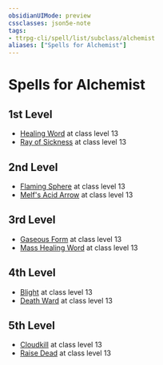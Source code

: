 ```yaml
---
obsidianUIMode: preview
cssclasses: json5e-note
tags:
- ttrpg-cli/spell/list/subclass/alchemist
aliases: ["Spells for Alchemist"]
---
```

# Spells for Alchemist

## 1st Level

- [Healing Word](2-Mechanics/CLI/spells/healing-word-xphb.md "XPHB") at class level 13
- [Ray of Sickness](2-Mechanics/CLI/spells/ray-of-sickness-xphb.md "XPHB") at class level 13

## 2nd Level

- [Flaming Sphere](2-Mechanics/CLI/spells/flaming-sphere-xphb.md "XPHB") at class level 13
- [Melf's Acid Arrow](2-Mechanics/CLI/spells/melfs-acid-arrow-xphb.md "XPHB") at class level 13

## 3rd Level

- [Gaseous Form](2-Mechanics/CLI/spells/gaseous-form-xphb.md "XPHB") at class level 13
- [Mass Healing Word](2-Mechanics/CLI/spells/mass-healing-word-xphb.md "XPHB") at class level 13

## 4th Level

- [Blight](2-Mechanics/CLI/spells/blight-xphb.md "XPHB") at class level 13
- [Death Ward](2-Mechanics/CLI/spells/death-ward-xphb.md "XPHB") at class level 13

## 5th Level

- [Cloudkill](2-Mechanics/CLI/spells/cloudkill-xphb.md "XPHB") at class level 13
- [Raise Dead](2-Mechanics/CLI/spells/raise-dead-xphb.md "XPHB") at class level 13